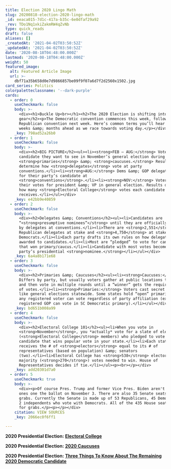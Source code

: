 ```yaml
---
title: Election 2020 Lingo Math
slug: 20200818-election-2020-lingo-math
_id: eeaca015-7d1c-417a-b35c-6e0dfaf29a92
_rev: TDo1Nq1xkiZakmRW4qZvNb
type: quick_reads
draft: false
aliases: []
_createdAt: '2021-04-02T03:50:52Z'
_updatedAt: '2021-04-02T03:50:52Z'
date: '2020-08-18T04:48:00.000Z'
lastmod: '2020-08-18T04:48:00.000Z'
weight: 50
featured_image:
  alt: Featured Article Image
  url: >-
    dbf71a35b658d0e7d9866857be09f9f07a6d7f2d2560x1502.jpg
card_series: Politics
colorpaletteclassname: '--dark-purple'
cards:
  - order: 0
    useCheckmark: false
    body: >-
      <div><h1>Buckle Up<br></h1><h2>The 2020 Election is shifting into high
      gear</h2><p>The Democratic convention commences this week, followed by the
      Republican convention next week. Here’s common terms you’ll hear in the
      weeks &amp; months ahead as we race towards voting day.</p></div>
    _key: 798ad52a26b0
  - order: 1
    useCheckmark: false
    body: >-
      <div><h2>BIG PICTURE</h2><ul><li><strong>FEB – AUG:</strong> Voters select
      candidate they want to see in November’s general election during state
      <strong>primaries</strong> &amp; <strong>caucuses.</strong> Results
      determine how <strong>delegates</strong> vote at party
      conventions.</li><li><strong>AUG:</strong> Dems &amp; GOP delegates vote
      for their party’s candidate at
      <strong>conventions</strong>.</li><li><strong>NOV:</strong> Voters cast
      their votes for president &amp; VP in general election. Results determine
      how many <strong>Electoral College</strong> votes each candidate
      receives.</li></ul></div>
    _key: e42bb9e40859
  - order: 2
    useCheckmark: false
    body: >-
      <div><h2>Delegates &amp; Conventions</h2><ul><li>Candidates are
      “<strong>presumptive nominees”</strong> until they are officially selected
      by delegates at conventions.</li><li>There are <strong>2,551</strong>
      Republican delegates at stake and <strong>4,750</strong> at stake for
      Democrats.</li><li>Each party drafts its own rules on how delegates are
      awarded to candidates.</li><li>Most are “pledged” to vote for candidate
      that won primary/caucus.</li><li>Candidate with most votes becomes each
      party’s presidential <strong>nominee.</strong></li></ul></div>
    _key: 6a4a8b171e68
  - order: 3
    useCheckmark: false
    body: >-
      <div><h2>Primaries &amp; Caucuses</h2><ul><li><strong>Caucuses:</strong>
      Differs by party, but usually voters gather at public locations to debate
      and then vote in multiple rounds until a “winner” gets the required number
      of votes.</li><li><strong>Primaries:</strong> Voters cast secret ballots –
      like general elections statewide. Some states hold “open” primaries, where
      any registered voter can vote regardless of party affiliation (ex:
      registered GOP can vote in SC Democratic primary).</li></ul></div>
    _key: bd651b008a99
  - order: 4
    useCheckmark: false
    body: >-
      <div><h2>Electoral College 101</h2><ul><li>When you vote in
      <strong>November</strong>, you *actually* vote for a slate of electors
      (<strong>Electoral College</strong> members) who pledged to vote for
      candidate that wins popular vote in your state.</li><li>Each state
      receives the # of <strong>electors</strong> equal to its # of
      representatives (based on population) &amp; senators
      (two).</li><li>Electoral College has <strong>538</strong> electors –
      majority (<strong>270</strong>) votes needed to win. House of
      Representatives decides if tie.</li></ul><p><br></p></div>
    _key: add20301d7a0
  - order: 5
    useCheckmark: true
    body: >-
      <div><p>Of course Pres. Trump and former Vice Pres. Biden aren't the only
      ones one the ballot on November 3. There are also 35 Senate seats up for
      grabs. Currently the Senate is made up of 53 Republicans, 45 Democrats and
      2 independents who vote with Democrats. All of the 435 House seats are up
      for grabs.</p><p></p></div>
    citation: VIEW SOURCES
    _key: 2066ec0f6ff1

---
```

**2020 Presidential Election:** [**Electoral College**](https://smarthernews.com/electoral-college/)

**2020 Presidential Election:** [**2020 Caucuses**](https://smarthernews.com/2020-caucuses/)

**2020 Presidential Election:** [**Three Things To Know About The Remaining 2020 Democratic Candidate**](https://smarthernews.com/article/three-things-to-know-about-the-remaining-three-democratic-2020-presidential-candidates/)